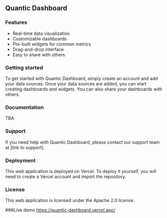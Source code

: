 ## Quantic Dashboard

### Features

* Real-time data visualization
* Customizable dashboards
* Pre-built widgets for common metrics
* Drag-and-drop interface
* Easy to share with others

### Getting started

To get started with Quantic Dashboard, simply create an account and add your data sources. Once your data sources are added, you can start creating dashboards and widgets. You can also share your dashboards with others.

### Documentation

TBA

### Support

If you need help with Quantic Dashboard, please contact our support team at [link to support].

### Deployment

This web application is deployed on Vercel. To deploy it yourself, you will need to create a Vercel account and import the repository.

### License

This web application is licensed under the Apache 2.0 license.

###Live demo
https://quantic-dashboard.vercel.app/
